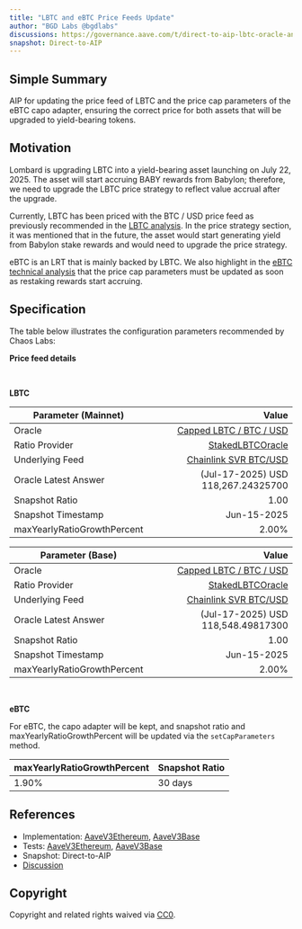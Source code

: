 ```yaml
---
title: "LBTC and eBTC Price Feeds Update"
author: "BGD Labs @bgdlabs"
discussions: https://governance.aave.com/t/direct-to-aip-lbtc-oracle-and-capo-implementation-update/22614
snapshot: Direct-to-AIP
---
```


## Simple Summary

AIP for updating the price feed of LBTC and the price cap parameters of the eBTC capo adapter, ensuring the correct price for both assets that will be upgraded to yield-bearing tokens.

## Motivation

Lombard is upgrading LBTC into a yield-bearing asset launching on July 22, 2025. The asset will start accruing BABY rewards from Babylon; therefore, we need to upgrade the LBTC price strategy to reflect value accrual after the upgrade.

Currently, LBTC has been priced with the BTC / USD price feed as previously recommended in the [LBTC analysis](https://governance.aave.com/t/arfc-onboard-lbtc-on-aave-v3-core-instance/20142/8). In the price strategy section, it was mentioned that in the future, the asset would start generating yield from Babylon stake rewards and would need to upgrade the price strategy.

eBTC is an LRT that is mainly backed by LBTC. We also highlight in the [eBTC technical analysis](https://governance.aave.com/t/arfc-enable-ebtc-wbtc-liquid-e-mode-on-aave-v3-core-instance/20141/9) that the price cap parameters must be updated as soon as restaking rewards start accruing.

## Specification

The table below illustrates the configuration parameters recommended by Chaos Labs:

**Price feed details**

<br>

**LBTC**

| Parameter (Mainnet)         |                                                                                              Value |
| --------------------------- | -------------------------------------------------------------------------------------------------: |
| Oracle                      | [Capped LBTC / BTC / USD](https://etherscan.io/address/0xf8c04B50499872A5B5137219DEc0F791f7f620D0) |
| Ratio Provider              |        [StakedLBTCOracle](https://etherscan.io/address/0x1De9fcfeDF3E51266c188ee422fbA1c7860DA0eF) |
| Underlying Feed             |   [Chainlink SVR BTC/USD](https://etherscan.io/address/0xb41E773f507F7a7EA890b1afB7d2b660c30C8B0A) |
| Oracle Latest Answer        |                                                                 (Jul-17-2025) USD 118,267.24325700 |
| Snapshot Ratio              |                                                                                               1.00 |
| Snapshot Timestamp          |                                                                                        Jun-15-2025 |
| maxYearlyRatioGrowthPercent |                                                                                              2.00% |

| Parameter (Base)            |                                                                                              Value |
| --------------------------- | -------------------------------------------------------------------------------------------------: |
| Oracle                      | [Capped LBTC / BTC / USD](https://basescan.org/address/0xA04669FE5cba4Bb21f265B562D23e562E45A1C67) |
| Ratio Provider              |        [StakedLBTCOracle](https://basescan.org/address/0x1De9fcfeDF3E51266c188ee422fbA1c7860DA0eF) |
| Underlying Feed             |   [Chainlink SVR BTC/USD](https://basescan.org/address/0x64c911996D3c6aC71f9b455B1E8E7266BcbD848F) |
| Oracle Latest Answer        |                                                                 (Jul-17-2025) USD 118,548.49817300 |
| Snapshot Ratio              |                                                                                               1.00 |
| Snapshot Timestamp          |                                                                                        Jun-15-2025 |
| maxYearlyRatioGrowthPercent |                                                                                              2.00% |

<br>

**eBTC**

For eBTC, the capo adapter will be kept, and snapshot ratio and maxYearlyRatioGrowthPercent will be updated via the `setCapParameters` method.

| maxYearlyRatioGrowthPercent | Snapshot Ratio |
| --------------------------- | -------------- |
| 1.90%                       | 30 days        |

## References

- Implementation: [AaveV3Ethereum](https://github.com/bgd-labs/aave-proposals-v3/blob/main/src/20250717_Multi_LBTCAndEBTCPriceFeedsUpdate/AaveV3Ethereum_LBTCAndEBTCPriceFeedsUpdate_20250717.sol), [AaveV3Base](https://github.com/bgd-labs/aave-proposals-v3/blob/main/src/20250717_Multi_LBTCAndEBTCPriceFeedsUpdate/AaveV3Base_LBTCAndEBTCPriceFeedsUpdate_20250717.sol)
- Tests: [AaveV3Ethereum](https://github.com/bgd-labs/aave-proposals-v3/blob/main/src/20250717_Multi_LBTCAndEBTCPriceFeedsUpdate/AaveV3Ethereum_LBTCAndEBTCPriceFeedsUpdate_20250717.t.sol), [AaveV3Base](https://github.com/bgd-labs/aave-proposals-v3/blob/main/src/20250717_Multi_LBTCAndEBTCPriceFeedsUpdate/AaveV3Base_LBTCAndEBTCPriceFeedsUpdate_20250717.t.sol)
- Snapshot: Direct-to-AIP
- [Discussion](https://governance.aave.com/t/direct-to-aip-lbtc-oracle-and-capo-implementation-update/22614)

## Copyright

Copyright and related rights waived via [CC0](https://creativecommons.org/publicdomain/zero/1.0/).
